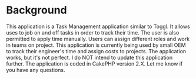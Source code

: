 # Background
This application is a Task Management application similar to Toggl. It allows uses to job on and off tasks in order to track their time. The user is also permitted to apply time manually. Users can assign different roles and work in teams on project. This application is currently being used by small OEM to track their engineer's time and assign costs to projects. The application works, but it's not perfect. I do NOT intend to update this application further. The application is coded in CakePHP version 2.X. Let me know if you have any questions.
